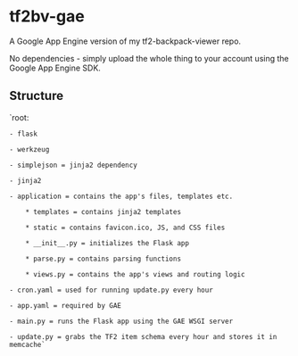 tf2bv-gae
=========

A Google App Engine version of my tf2-backpack-viewer repo.

No dependencies - simply upload the whole thing to your account using the Google App Engine SDK.

Structure
---------

`root:

	- flask

	- werkzeug
 
	- simplejson = jinja2 dependency
 
	- jinja2
 
	- application = contains the app's files, templates etc.
 
		* templates = contains jinja2 templates

		* static = contains favicon.ico, JS, and CSS files

		* __init__.py = initializes the Flask app

		* parse.py = contains parsing functions

		* views.py = contains the app's views and routing logic

	- cron.yaml = used for running update.py every hour
 
	- app.yaml = required by GAE

	- main.py = runs the Flask app using the GAE WSGI server

	- update.py = grabs the TF2 item schema every hour and stores it in memcache`